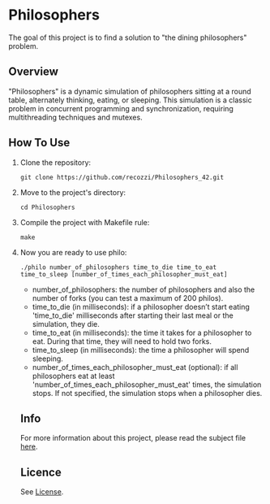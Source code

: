 <h1>Philosophers</h1>
The goal of this project is to find a solution to "the dining philosophers" problem.
<h2>Overview</h2>
"Philosophers" is a dynamic simulation of philosophers sitting at a round table, alternately thinking, eating, or sleeping. This simulation is a classic problem in concurrent programming and synchronization, requiring multithreading techniques and mutexes.
<h2>How To Use</h2>
<ol>
  <li>Clone the repository:</li>
  <pre><code>git clone https://github.com/recozzi/Philosophers_42.git</code></pre>
  <li>Move to the project's directory:</li>
  <pre><code>cd Philosophers</code></pre>
  <li>Compile the project with Makefile rule:</li>
  <pre><code>make</code></pre>
  <li>Now you are ready to use philo:</li>
  <pre><code>./philo number_of_philosophers time_to_die time_to_eat time_to_sleep [number_of_times_each_philosopher_must_eat]</code></pre>
 <ul>
  <li>number_of_philosophers: the number of philosophers and also the number of forks (you can test a maximum of 200 philos).</li>
  <li>time_to_die (in milliseconds): if a philosopher doesn’t start eating 'time_to_die' milliseconds after starting their last meal or the simulation, they die.</li>
  <li>time_to_eat (in milliseconds): the time it takes for a philosopher to eat. During that time, they will need to hold two forks.</li>
  <li>time_to_sleep (in milliseconds): the time a philosopher will spend sleeping.</li>
  <li>number_of_times_each_philosopher_must_eat (optional): if all philosophers eat at least 'number_of_times_each_philosopher_must_eat' times, the simulation stops. If not specified, the simulation stops when a philosopher dies.</li>
</ul>
<h2>Info</h2>
For more information about this project, please read the subject file <a href="https://github.com/recozzi/Philosophers_42/blob/main/en.subject.pdf">here</a>.
<h2>Licence</h2>
See <a href="https://github.com/recozzi/Philosophers_42/blob/main/LICENSE">License</a>.
